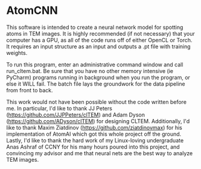 # AtomCNN
This software is intended to create a neural network model for spotting atoms in TEM images.
It is highly recommended (if not necessary) that your computer has a GPU, as all of the code runs off of either OpenCL or Torch.
It requires an input structure as an input and outputs a .pt file with training weights.

To run this program, enter an administrative command window and call run_cltem.bat. 
Be sure that you have no other memory intensive (ie PyCharm) programs running in background when you run the program, or else it WILL fail.
The batch file lays the groundwork for the data pipeline from front to back.

This work would not have been possible without the code written before me. In particular, I'd like to thank JJ Peters
(https://github.com/JJPPeters/clTEM) and Adam Dyson (https://github.com/ADyson/clTEM) 
for designing CLTEM. Additionally, I'd like to thank Maxim Ziatdinov (https://github.com/ziatdinovmax) 
for his implementation of AtomAI which got this whole project off the ground. Lastly, I'd like to thank the hard work of my 
Linux-loving undergraduate Anas Ashraf of CCNY for his many hours poured into this project, and convincing my advisor and me that neural nets are the best way to analyze TEM images. 
